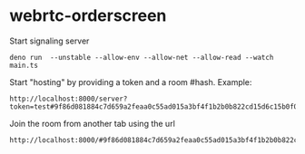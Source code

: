 # webrtc-orderscreen


Start signaling server
```
deno run  --unstable --allow-env --allow-net --allow-read --watch main.ts
```


Start "hosting" by providing a token and a room #hash. Example:
```
http://localhost:8000/server?token=test#9f86d081884c7d659a2feaa0c55ad015a3bf4f1b2b0b822cd15d6c15b0f00a08
```


Join the room from another tab using the url
```
http://localhost:8000/#9f86d081884c7d659a2feaa0c55ad015a3bf4f1b2b0b822cd15d6c15b0f00a08
```
